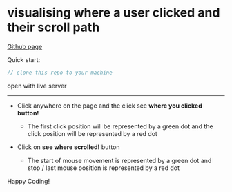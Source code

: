 # visualising where a user clicked and their scroll path

[Github page](https://didier187.github.io/COLDJAR/)

Quick start:

```javascript
// clone this repo to your machine
```

open with live server

---

* Click anywhere on the page and the click see **where you clicked button!**
  - The first click position will be represented by a green dot and the click position will be represented by a red dot

* Click on **see where scrolled!** button

  - The start of mouse movement is represented by a green dot and stop / last mouse position is represented by a red dot

Happy Coding!
